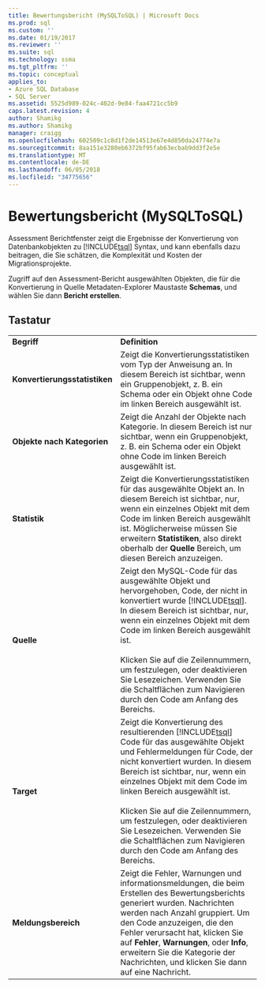 ```yaml
---
title: Bewertungsbericht (MySQLToSQL) | Microsoft Docs
ms.prod: sql
ms.custom: ''
ms.date: 01/19/2017
ms.reviewer: ''
ms.suite: sql
ms.technology: ssma
ms.tgt_pltfrm: ''
ms.topic: conceptual
applies_to:
- Azure SQL Database
- SQL Server
ms.assetid: 5525d989-024c-402d-9e84-faa4721cc5b9
caps.latest.revision: 4
author: Shamikg
ms.author: Shamikg
manager: craigg
ms.openlocfilehash: 602509c1c8d1f2de14513e67e4d850da24774e7a
ms.sourcegitcommit: 8aa151e3280eb6372bf95fab63ecbab9dd3f2e5e
ms.translationtype: MT
ms.contentlocale: de-DE
ms.lasthandoff: 06/05/2018
ms.locfileid: "34775656"
---
```

# <a name="assessment-report-mysqltosql"></a>Bewertungsbericht (MySQLToSQL)
Assessment Berichtfenster zeigt die Ergebnisse der Konvertierung von Datenbankobjekten zu [!INCLUDE[tsql](../../includes/tsql_md.md)] Syntax, und kann ebenfalls dazu beitragen, die Sie schätzen, die Komplexität und Kosten der Migrationsprojekte.  
  
Zugriff auf den Assessment-Bericht ausgewählten Objekten, die für die Konvertierung in Quelle Metadaten-Explorer Maustaste **Schemas**, und wählen Sie dann **Bericht erstellen**.  
  
## <a name="options"></a>Tastatur  
  
|||  
|-|-|  
|**Begriff**|**Definition**|  
|**Konvertierungsstatistiken**|Zeigt die Konvertierungsstatistiken vom Typ der Anweisung an. In diesem Bereich ist sichtbar, wenn ein Gruppenobjekt, z. B. ein Schema oder ein Objekt ohne Code im linken Bereich ausgewählt ist.|  
|**Objekte nach Kategorien**|Zeigt die Anzahl der Objekte nach Kategorie. In diesem Bereich ist nur sichtbar, wenn ein Gruppenobjekt, z. B. ein Schema oder ein Objekt ohne Code im linken Bereich ausgewählt ist.|  
|**Statistik**|Zeigt die Konvertierungsstatistiken für das ausgewählte Objekt an. In diesem Bereich ist sichtbar, nur, wenn ein einzelnes Objekt mit dem Code im linken Bereich ausgewählt ist. Möglicherweise müssen Sie erweitern **Statistiken**, also direkt oberhalb der **Quelle** Bereich, um diesen Bereich anzuzeigen.|  
|**Quelle**|Zeigt den MySQL-Code für das ausgewählte Objekt und hervorgehoben, Code, der nicht in konvertiert wurde [!INCLUDE[tsql](../../includes/tsql_md.md)]. In diesem Bereich ist sichtbar, nur, wenn ein einzelnes Objekt mit dem Code im linken Bereich ausgewählt ist.<br /><br />Klicken Sie auf die Zeilennummern, um festzulegen, oder deaktivieren Sie Lesezeichen. Verwenden Sie die Schaltflächen zum Navigieren durch den Code am Anfang des Bereichs.|  
|**Target**|Zeigt die Konvertierung des resultierenden [!INCLUDE[tsql](../../includes/tsql_md.md)] Code für das ausgewählte Objekt und Fehlermeldungen für Code, der nicht konvertiert wurden. In diesem Bereich ist sichtbar, nur, wenn ein einzelnes Objekt mit dem Code im linken Bereich ausgewählt ist.<br /><br />Klicken Sie auf die Zeilennummern, um festzulegen, oder deaktivieren Sie Lesezeichen. Verwenden Sie die Schaltflächen zum Navigieren durch den Code am Anfang des Bereichs.|  
|**Meldungsbereich**|Zeigt die Fehler, Warnungen und informationsmeldungen, die beim Erstellen des Bewertungsberichts generiert wurden. Nachrichten werden nach Anzahl gruppiert. Um den Code anzuzeigen, die den Fehler verursacht hat, klicken Sie auf **Fehler**, **Warnungen**, oder **Info**, erweitern Sie die Kategorie der Nachrichten, und klicken Sie dann auf eine Nachricht.|  
  
